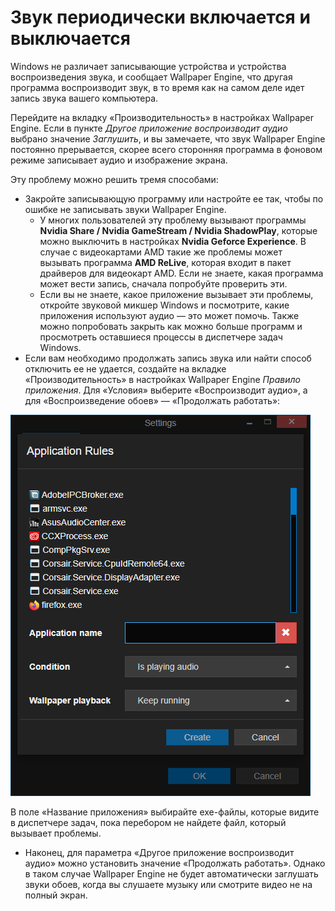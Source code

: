 # Звук периодически включается и выключается

Windows не различает записывающие устройства и устройства воспроизведения звука, и сообщает Wallpaper Engine, что другая программа воспроизводит звук, в то время как на самом деле идет запись звука вашего компьютера.

Перейдите на вкладку «Производительность» в настройках Wallpaper Engine. Если в пункте *Другое приложение воспроизводит аудио* выбрано значение *Заглушить*, и вы замечаете, что звук Wallpaper Engine постоянно прерывается, скорее всего сторонняя программа в фоновом режиме записывает аудио и изображение экрана.

Эту проблему можно решить тремя способами:

* Закройте записывающую программу или настройте ее так, чтобы по ошибке не записывать звуки Wallpaper Engine.
    * У многих пользователей эту проблему вызывают программы **Nvidia Share / Nvidia GameStream / Nvidia ShadowPlay**, которые можно выключить в настройках **Nvidia Geforce Experience**. В случае с видеокартами AMD такие же проблемы может вызывать программа **AMD ReLive**, которая входит в пакет драйверов для видеокарт AMD. Если не знаете, какая программа может вести запись, сначала попробуйте проверить эти.
    * Если вы не знаете, какое приложение вызывает эти проблемы, откройте звуковой микшер Windows и посмотрите, какие приложения используют аудио — это может помочь. Также можно попробовать закрыть как можно больше программ и просмотреть оставшиеся процессы в диспетчере задач Windows.
* Если вам необходимо продолжать запись звука или найти способ отключить ее не удается, создайте на вкладке «Производительность» в настройках Wallpaper Engine *Правило приложения*. Для «Условия» выберите «Воспроизводит аудио», а для «Воспроизведение обоев» — «Продолжать работать»:

![Правила приложений можно найти на вкладке «Производительность» в настройках Wallpaper Engine.](./applicationrule.png)

В поле «Название приложения» выбирайте exe-файлы, которые видите в диспетчере задач, пока перебором не найдете файл, который вызывает проблемы.

* Наконец, для параметра «Другое приложение воспроизводит аудио» можно установить значение «Продолжать работать». Однако в таком случае Wallpaper Engine не будет автоматически заглушать звуки обоев, когда вы слушаете музыку или смотрите видео не на полный экран.
